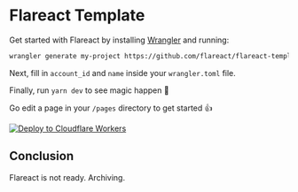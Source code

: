 # Flareact Template

Get started with Flareact by installing [Wrangler](https://github.com/cloudflare/wrangler) and running:

```bash
wrangler generate my-project https://github.com/flareact/flareact-template
```

Next, fill in `account_id` and `name` inside your `wrangler.toml` file.

Finally, run `yarn dev` to see magic happen 🎉

Go edit a page in your `/pages` directory to get started 👍

[![Deploy to Cloudflare Workers](https://deploy.workers.cloudflare.com/button?paid=true)](https://deploy.workers.cloudflare.com/?url=https://github.com/flareact/flareact-template&paid=true)

## Conclusion

Flareact is not ready. Archiving.
